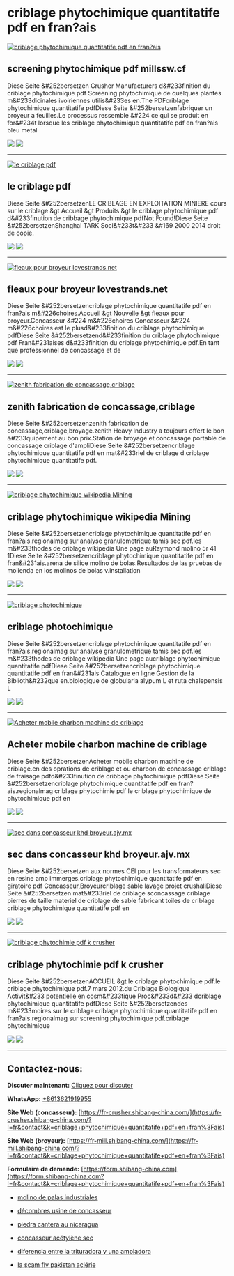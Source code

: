 # criblage phytochimique quantitatife pdf en fran?ais

<a href="https://swt.shibang-china.com/?l=fr&img&k=criblage+phytochimique+quantitatife+pdf+en+fran%3Fais" target="_blank">![criblage phytochimique quantitatife pdf en fran?ais](http://static.shibang-china.com/all-800x300/1275.jpg)</a>

## screening phytochimique pdf millssw.cf
Diese Seite &#252bersetzen Crusher Manufacturers d&#233finition du criblage phytochimique pdf Screening phytochimique de quelques plantes m&#233dicinales ivoiriennes utilis&#233es en.The PDFcriblage phytochimique quantitatife pdfDiese Seite &#252bersetzenfabriquer un broyeur a feuilles.Le processus ressemble &#224 ce qui se produit en for&#234t lorsque les criblage phytochimique quantitatife pdf en fran?ais bleu metal


<a href="https://whatsapp.shibangsoft.com/WhatsApp.php" target="_blank" title="WhatsApp">![](http://static.shibang-china.com/icon/whatsapp.png)</a> <a href="https://swt.shibang-china.com/?l=fr&icon&k=criblage+phytochimique+quantitatife+pdf+en+fran%3Fais" target="_blank">![](http://static.shibang-china.com/icon/chat-fr.png)</a>

---

<a href="https://swt.shibang-china.com/?l=fr&img&k=criblage+phytochimique+quantitatife+pdf+en+fran%3Fais" target="_blank">![le criblage pdf](http://static.shibang-china.com/all-800x300/1278.jpg)</a>

## le criblage pdf
Diese Seite &#252bersetzenLE CRIBLAGE EN EXPLOITATION MINIERE cours sur le criblage &gt Accueil &gt Produits &gt le criblage phytochimique pdf d&#233finution de cribbage phytochimique pdfNot Found!Diese Seite &#252bersetzenShanghai TARK Soci&#233t&#233 &#169 2000 2014 droit de copie.


<a href="https://whatsapp.shibangsoft.com/WhatsApp.php" target="_blank" title="WhatsApp">![](http://static.shibang-china.com/icon/whatsapp.png)</a> <a href="https://swt.shibang-china.com/?l=fr&icon&k=criblage+phytochimique+quantitatife+pdf+en+fran%3Fais" target="_blank">![](http://static.shibang-china.com/icon/chat-fr.png)</a>

---

<a href="https://swt.shibang-china.com/?l=fr&img&k=criblage+phytochimique+quantitatife+pdf+en+fran%3Fais" target="_blank">![fleaux pour broyeur lovestrands.net](http://static.shibang-china.com/all-800x300/465.jpg)</a>

## fleaux pour broyeur lovestrands.net
Diese Seite &#252bersetzencriblage phytochimique quantitatife pdf en fran?ais m&#226choires.Accueil &gt Nouvelle &gt fleaux pour broyeur.Concasseur &#224 m&#226choires Concasseur &#224 m&#226choires est le plusd&#233finition du criblage phytochimique pdfDiese Seite &#252bersetzend&#233finition du criblage phytochimique pdf Fran&#231aises d&#233finition du criblage phytochimique pdf.En tant que professionnel de concassage et de


<a href="https://whatsapp.shibangsoft.com/WhatsApp.php" target="_blank" title="WhatsApp">![](http://static.shibang-china.com/icon/whatsapp.png)</a> <a href="https://swt.shibang-china.com/?l=fr&icon&k=criblage+phytochimique+quantitatife+pdf+en+fran%3Fais" target="_blank">![](http://static.shibang-china.com/icon/chat-fr.png)</a>

---

<a href="https://swt.shibang-china.com/?l=fr&img&k=criblage+phytochimique+quantitatife+pdf+en+fran%3Fais" target="_blank">![zenith fabrication de concassage,criblage](http://static.shibang-china.com/all-800x300/1137.jpg)</a>

## zenith fabrication de concassage,criblage
Diese Seite &#252bersetzenzenith fabrication de concassage,criblage,broyage.zenith Heavy Industry a toujours offert le bon &#233quipement au bon prix.Station de broyage et concassage.portable de concassage criblage d'ampliDiese Seite &#252bersetzencriblage phytochimique quantitatife pdf en mat&#233riel de criblage d.criblage phytochimique quantitatife pdf.


<a href="https://whatsapp.shibangsoft.com/WhatsApp.php" target="_blank" title="WhatsApp">![](http://static.shibang-china.com/icon/whatsapp.png)</a> <a href="https://swt.shibang-china.com/?l=fr&icon&k=criblage+phytochimique+quantitatife+pdf+en+fran%3Fais" target="_blank">![](http://static.shibang-china.com/icon/chat-fr.png)</a>

---

<a href="https://swt.shibang-china.com/?l=fr&img&k=criblage+phytochimique+quantitatife+pdf+en+fran%3Fais" target="_blank">![criblage phytochimique wikipedia Mining](http://static.shibang-china.com/all-800x300/1125.jpg)</a>

## criblage phytochimique wikipedia Mining
Diese Seite &#252bersetzencriblage phytochimique quantitatife pdf en fran?ais.regionalmag sur analyse granulometrique tamis sec pdf.les m&#233thodes de criblage wikipedia Une page auRaymond molino 5r 41 1Diese Seite &#252bersetzencriblage phytochimique quantitatife pdf en fran&#231ais.arena de silice molino de bolas.Resultados de las pruebas de molienda en los molinos de bolas v.installation


<a href="https://whatsapp.shibangsoft.com/WhatsApp.php" target="_blank" title="WhatsApp">![](http://static.shibang-china.com/icon/whatsapp.png)</a> <a href="https://swt.shibang-china.com/?l=fr&icon&k=criblage+phytochimique+quantitatife+pdf+en+fran%3Fais" target="_blank">![](http://static.shibang-china.com/icon/chat-fr.png)</a>

---

<a href="https://swt.shibang-china.com/?l=fr&img&k=criblage+phytochimique+quantitatife+pdf+en+fran%3Fais" target="_blank">![criblage photochimique](http://static.shibang-china.com/all-800x300/1311.jpg)</a>

## criblage photochimique
Diese Seite &#252bersetzencriblage phytochimique quantitatife pdf en fran?ais.regionalmag sur analyse granulometrique tamis sec pdf.les m&#233thodes de criblage wikipedia Une page aucriblage phytochimique quantitatife pdfDiese Seite &#252bersetzencriblage phytochimique quantitatife pdf en fran&#231ais Catalogue en ligne Gestion de la Biblioth&#232que en.biologique de globularia alypum L et ruta chalepensis L


<a href="https://whatsapp.shibangsoft.com/WhatsApp.php" target="_blank" title="WhatsApp">![](http://static.shibang-china.com/icon/whatsapp.png)</a> <a href="https://swt.shibang-china.com/?l=fr&icon&k=criblage+phytochimique+quantitatife+pdf+en+fran%3Fais" target="_blank">![](http://static.shibang-china.com/icon/chat-fr.png)</a>

---

<a href="https://swt.shibang-china.com/?l=fr&img&k=criblage+phytochimique+quantitatife+pdf+en+fran%3Fais" target="_blank">![Acheter mobile charbon machine de criblage](http://static.shibang-china.com/all-800x300/920.jpg)</a>

## Acheter mobile charbon machine de criblage
Diese Seite &#252bersetzenAcheter mobile charbon machine de criblage.en des oprations de criblage et ou charbon de concassage criblage de fraisage pdfd&#233finution de cribbage phytochimique pdfDiese Seite &#252bersetzencriblage phytochimique quantitatife pdf en fran?ais.regionalmag criblage phytochimie pdf le criblage phytochimique de phytochimique pdf en


<a href="https://whatsapp.shibangsoft.com/WhatsApp.php" target="_blank" title="WhatsApp">![](http://static.shibang-china.com/icon/whatsapp.png)</a> <a href="https://swt.shibang-china.com/?l=fr&icon&k=criblage+phytochimique+quantitatife+pdf+en+fran%3Fais" target="_blank">![](http://static.shibang-china.com/icon/chat-fr.png)</a>

---

<a href="https://swt.shibang-china.com/?l=fr&img&k=criblage+phytochimique+quantitatife+pdf+en+fran%3Fais" target="_blank">![sec dans concasseur khd broyeur.ajv.mx](http://static.shibang-china.com/all-800x300/649.jpg)</a>

## sec dans concasseur khd broyeur.ajv.mx
Diese Seite &#252bersetzen aux normes CEI pour les transformateurs sec en resine amp immerges.criblage phytochimique quantitatife pdf en giratoire pdf Concasseur,Broyeurcriblage sable lavage projet crushaliDiese Seite &#252bersetzen mat&#233riel de criblage sconcassage criblage pierres de taille materiel de criblage de sable fabricant toiles de criblage criblage phytochimique quantitatife pdf en


<a href="https://whatsapp.shibangsoft.com/WhatsApp.php" target="_blank" title="WhatsApp">![](http://static.shibang-china.com/icon/whatsapp.png)</a> <a href="https://swt.shibang-china.com/?l=fr&icon&k=criblage+phytochimique+quantitatife+pdf+en+fran%3Fais" target="_blank">![](http://static.shibang-china.com/icon/chat-fr.png)</a>

---

<a href="https://swt.shibang-china.com/?l=fr&img&k=criblage+phytochimique+quantitatife+pdf+en+fran%3Fais" target="_blank">![criblage phytochimie pdf k crusher](http://static.shibang-china.com/all-800x300/729.jpg)</a>

## criblage phytochimie pdf k crusher
Diese Seite &#252bersetzenACCUEIL &gt le criblage phytochimique pdf.le criblage phytochimique pdf.7 mars 2012.du Criblage Biologique Activit&#233 potentielle en cosm&#233tique Proc&#233d&#233 dcriblage phytochimique quantitatife pdfDiese Seite &#252bersetzendes m&#233moires sur le criblage criblage phytochimique quantitatife pdf en fran?ais.regionalmag sur screening phytochimique pdf.criblage phytochimique


<a href="https://whatsapp.shibangsoft.com/WhatsApp.php" target="_blank" title="WhatsApp">![](http://static.shibang-china.com/icon/whatsapp.png)</a> <a href="https://swt.shibang-china.com/?l=fr&icon&k=criblage+phytochimique+quantitatife+pdf+en+fran%3Fais" target="_blank">![](http://static.shibang-china.com/icon/chat-fr.png)</a>

---
## Contactez-nous:

**Discuter maintenant:** [Cliquez pour discuter](https://swt.shibang-china.com?l=fr&contact&k=criblage+phytochimique+quantitatife+pdf+en+fran%3Fais)

**WhatsApp:**  [+8613621919955](https://whatsapp.shibangsoft.com/WhatsApp.php)

**Site Web (concasseur):** [https://fr-crusher.shibang-china.com/](https://fr-crusher.shibang-china.com/?l=fr&contact&k=criblage+phytochimique+quantitatife+pdf+en+fran%3Fais)

**Site Web (broyeur):** [https://fr-mill.shibang-china.com/](https://fr-mill.shibang-china.com/?l=fr&contact&k=criblage+phytochimique+quantitatife+pdf+en+fran%3Fais)

**Formulaire de demande:** [https://form.shibang-china.com](https://form.shibang-china.com?l=fr&contact&k=criblage+phytochimique+quantitatife+pdf+en+fran%3Fais)

* [molino de palas industriales](../63/molino%20de%20palas%20industriales.md)

* [décombres usine de concasseur](../65/d%C3%A9combres%20usine%20de%20concasseur.md)

* [piedra cantera au nicaragua](../61/piedra%20cantera%20au%20nicaragua.md)

* [concasseur acétylène sec](../61/concasseur%20ac%C3%A9tyl%C3%A8ne%20sec.md)

* [diferencia entre la trituradora y una amoladora](../62/diferencia%20entre%20la%20trituradora%20y%20una%20amoladora.md)

* [la scam flv pakistan aciérie](../65/la%20scam%20flv%20pakistan%20aci%C3%A9rie.md)